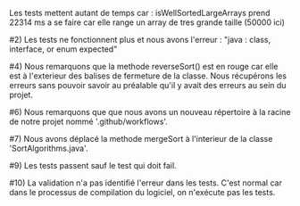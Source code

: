 Les tests mettent autant de temps car :
isWellSortedLargeArrays prend 22314 ms a se faire car elle range un array de tres grande taille (50000 ici)

#2)
Les tests ne fonctionnent plus et nous avons l'erreur : "java : class, interface, or enum expected"

#4)
Nous remarquons que la methode reverseSort() est en rouge car elle est à l'exterieur des balises de fermeture de la classe.
Nous récupérons les erreurs sans pouvoir savoir au préalable qu'il y avait des erreurs au sein du projet.

#6)
Nous remarquons que que nous avons un nouveau répertoire à la racine de notre projet nommé '.github/workflows'.

#7)
Nous avons déplacé la methode mergeSort à l'interieur de la classe 'SortAlgorithms.java'.

#9)
Les tests passent sauf le test qui doit fail.

#10)
La validation n'a pas identifié l'erreur dans les tests. C'est normal car dans le processus de compilation du logiciel, on n'exécute pas les tests.